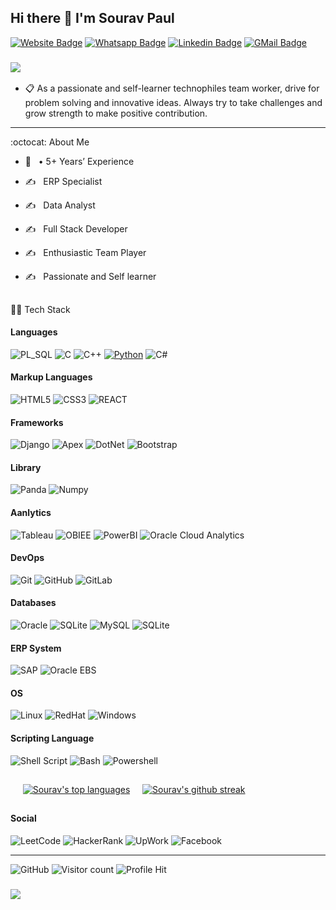 ## Hi there 👋 I'm Sourav Paul

  [![Website Badge](https://img.shields.io/badge/Website-3b5998?style=flat-square&logo=google-chrome&logoColor=white)](https://souravrrp.github.io/)
  [![Whatsapp Badge](https://img.shields.io/badge/WhatsApp-25D366?style=flat-square&logo=whatsapp&logoColor=white)](https://wa.me/01749797777)
  [![Linkedin Badge](https://img.shields.io/badge/-LinkedIn-0e76a8?style=flat-square&logo=Linkedin&logoColor=white)](https://www.linkedin.com/in/souravrrp/)
  [![GMail Badge](https://img.shields.io/badge/Gmail-D14836?style=flat-square&logo=gmail&logoColor=white)](mailto:souravpaulcse@gmail.com)
<h3>
  <a href="https://github.com/souravrrp/souravrrp/blob/main/Sourav%20Paul%20%40Singer%20BD%20Ltd.pdf"><img src="https://img.shields.io/badge/Resume-000000?style=flat-square&logo=notion&logoColor=white"/></a>
</h3>
  
- :clipboard: As a passionate and self-learner technophiles team worker, drive for problem solving and innovative ideas. Always try to take challenges and grow strength to make positive contribution.
<hr>

 :octocat: About Me

- :person_in_tuxedo: &nbsp; •	5+ Years’ Experience

- ✍️ &nbsp; ERP Specialist

- ✍️ &nbsp; Data Analyst 

- ✍️ &nbsp; Full Stack Developer

- ✍️ &nbsp; Enthusiastic Team Player

- ✍️ &nbsp; Passionate and Self learner

##
:man_technologist: Tech Stack


#### Languages
![PL_SQL](https://img.shields.io/badge/PLSQL-F80000?style=for-the-badge&logo=oracle&logoColor=black)
![C](https://img.shields.io/badge/C-00599C?style=for-the-badge&logo=c&logoColor=white)
![C++](https://img.shields.io/badge/c++-%2300599C.svg?style=for-the-badge&logo=c%2B%2B&logoColor=white)
[![Python](https://img.shields.io/badge/Python-FFD43B?style=for-the-badge&logo=python&logoColor=blue)](https://www.python.org/)
![C#](https://img.shields.io/badge/C%23-239120?style=for-the-badge&logo=c-sharp&logoColor=white)

#### Markup Languages
![HTML5](https://img.shields.io/badge/html5-%23E34F26.svg?style=for-the-badge&logo=html5&logoColor=white)
![CSS3](https://img.shields.io/badge/css3-%231572B6.svg?style=for-the-badge&logo=css3&logoColor=white)
![REACT](https://img.shields.io/badge/React-20232A?style=for-the-badge&logo=react&logoColor=61DAFB)

#### Frameworks
![Django](https://img.shields.io/badge/Django-092E20?style=for-the-badge&logo=django&logoColor=green)
![Apex](https://img.shields.io/badge/apex-ff1709?style=for-the-badge&logo=angular&logoColor=white)
![DotNet](https://img.shields.io/badge/.NET-512BD4?style=for-the-badge&logo=dotnet&logoColor=white)
![Bootstrap](https://img.shields.io/badge/Bootstrap-563D7C?style=for-the-badge&logo=bootstrap&logoColor=white)

#### Library
![Panda](https://img.shields.io/badge/Pandas-2C2D72?style=for-the-badge&logo=pandas&logoColor=white)
![Numpy](https://img.shields.io/badge/Numpy-777BB4?style=for-the-badge&logo=numpy&logoColor=white)

#### Aanlytics
![Tableau](https://img.shields.io/badge/Tableau-E97627?style=for-the-badge&logo=Tableau&logoColor=white)
![OBIEE](https://img.shields.io/badge/OBIEE-0078D7?style=for-the-badge&logo=Cloudflare&logoColor=white)
![PowerBI](https://img.shields.io/badge/PowerBI-F2C811?style=for-the-badge&logo=Power%20BI&logoColor=white)
![Oracle Cloud Analytics](https://img.shields.io/badge/Oracle_Cloud_Analytics-F80000?style=for-the-badge&logo=iCloud&logoColor=white)

#### DevOps
![Git](https://img.shields.io/badge/GIT-E44C30?style=for-the-badge&logo=git&logoColor=white)
![GitHub](https://img.shields.io/badge/GitHub-100000?style=for-the-badge&logo=github&logoColor=white)
![GitLab](https://img.shields.io/badge/GitLab-330F63?style=for-the-badge&logo=gitlab&logoColor=white)

#### Databases
![Oracle](https://img.shields.io/badge/Oracle-F80000?style=for-the-badge&logo=oracle&logoColor=white)
![SQLite](https://img.shields.io/badge/Microsoft%20SQL%20Server-CC2927?style=for-the-badge&logo=microsoft%20sql%20server&logoColor=white)
![MySQL](https://img.shields.io/badge/mysql-%2300f.svg?style=for-the-badge&logo=mysql&logoColor=white)
![SQLite](https://img.shields.io/badge/sqlite-%2307405e.svg?style=for-the-badge&logo=sqlite&logoColor=white)

#### ERP System
![SAP](https://img.shields.io/badge/SAP-0FAAFF?style=for-the-badge&logo=sap&logoColor=white)
![Oracle EBS](https://img.shields.io/badge/Oracle_EBS-557C94?style=for-the-badge&logo=oracle&logoColor=black)

#### OS
![Linux](https://img.shields.io/badge/Linux-FCC624?style=for-the-badge&logo=linux&logoColor=black)
![RedHat](https://img.shields.io/badge/Red%20Hat-EE0000?style=for-the-badge&logo=redhat&logoColor=white)
![Windows](https://img.shields.io/badge/Windows-0078D6?style=for-the-badge&logo=windows&logoColor=white)

#### Scripting Language
![Shell Script](https://img.shields.io/badge/Shell_Script-121011?style=for-the-badge&logo=gnu-bash&logoColor=white)
![Bash](https://img.shields.io/badge/GNU%20Bash-4EAA25?style=for-the-badge&logo=GNU%20Bash&logoColor=white)
![Powershell](https://img.shields.io/badge/powershell-5391FE?style=for-the-badge&logo=powershell&logoColor=white)


##
&nbsp;&nbsp;&nbsp;&nbsp;&nbsp;[![Sourav's top languages](https://github-readme-stats.vercel.app/api/top-langs/?username=souravrrp&theme=blue-green)](https://github.com/souravrrp)
&nbsp; &nbsp;&nbsp;[![Sourav's github streak](https://github-readme-streak-stats.herokuapp.com/?user=souravrrp&theme=blue-green)](https://github.com/souravrrp)


##
#### Social 
![LeetCode](https://img.shields.io/badge/-LeetCode-FFA116?style=for-the-badge&logo=LeetCode&logoColor=black)
![HackerRank](https://img.shields.io/badge/-Hackerrank-2EC866?style=for-the-badge&logo=HackerRank&logoColor=white)
![UpWork](https://img.shields.io/badge/UpWork-6FDA44?style=for-the-badge&logo=Upwork&logoColor=white)
![Facebook](https://img.shields.io/badge/Facebook-1877F2?style=for-the-badge&logo=facebook&logoColor=white)

<hr>

![GitHub](https://img.shields.io/github/followers/souravrrp?style=social)
![Visitor count](https://visitor-badge.laobi.icu/badge?page_id=souravrrp.souravrrp)
![Profile Hit](https://hits.seeyoufarm.com/api/count/incr/badge.svg?url=https%3A%2F%2Fgithub.com%2F{souravrrp}1212%2Fhit-counter)


<h3>
  <a href="https://github.com/souravrrp/souravrrp/blob/main/Sourav%20Paul%20%40Singer%20BD%20Ltd.pdf"><img src="https://img.shields.io/badge/Resume-Download%20resume%20here-orange"/></a>
 </h3>
